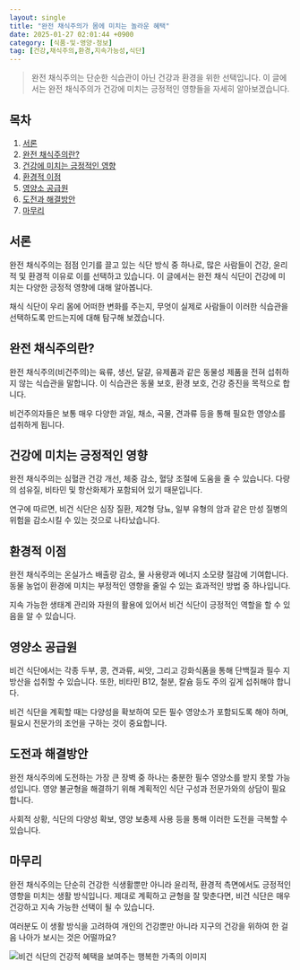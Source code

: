 ```yaml
---
layout: single
title: "완전 채식주의가 몸에 미치는 놀라운 혜택"
date: 2025-01-27 02:01:44 +0900
category: [식품-및-영양-정보]
tag: [건강,채식주의,환경,지속가능성,식단]
---
```

  
> 완전 채식주의는 단순한 식습관이 아닌 건강과 환경을 위한 선택입니다. 이 글에서는 완전 채식주의가 건강에 미치는 긍정적인 영향들을 자세히 알아보겠습니다.

## 목차
1. [서론](#서론)
2. [완전 채식주의란?](#완전-채식주의란)
3. [건강에 미치는 긍정적인 영향](#건강에-미치는-긍정적인-영향)
4. [환경적 이점](#환경적-이점)
5. [영양소 공급원](#영양소-공급원)
6. [도전과 해결방안](#도전과-해결방안)
7. [마무리](#마무리)

## 서론

완전 채식주의는 점점 인기를 끌고 있는 식단 방식 중 하나로, 많은 사람들이 건강, 윤리적 및 환경적 이유로 이를 선택하고 있습니다. 이 글에서는 완전 채식 식단이 건강에 미치는 다양한 긍정적 영향에 대해 알아봅니다.


채식 식단이 우리 몸에 어떠한 변화를 주는지, 무엇이 실제로 사람들이 이러한 식습관을 선택하도록 만드는지에 대해 탐구해 보겠습니다.



## 완전 채식주의란?

완전 채식주의(비건주의)는 육류, 생선, 달걀, 유제품과 같은 동물성 제품을 전혀 섭취하지 않는 식습관을 말합니다. 이 식습관은 동물 보호, 환경 보호, 건강 증진을 목적으로 합니다.


비건주의자들은 보통 매우 다양한 과일, 채소, 곡물, 견과류 등을 통해 필요한 영양소를 섭취하게 됩니다.



## 건강에 미치는 긍정적인 영향

완전 채식주의는 심혈관 건강 개선, 체중 감소, 혈당 조절에 도움을 줄 수 있습니다. 다량의 섬유질, 비타민 및 항산화제가 포함되어 있기 때문입니다.


연구에 따르면, 비건 식단은 심장 질환, 제2형 당뇨, 일부 유형의 암과 같은 만성 질병의 위험을 감소시킬 수 있는 것으로 나타났습니다.



## 환경적 이점

완전 채식주의는 온실가스 배출량 감소, 물 사용량과 에너지 소모량 절감에 기여합니다. 동물 농업이 환경에 미치는 부정적인 영향을 줄일 수 있는 효과적인 방법 중 하나입니다.


지속 가능한 생태계 관리와 자원의 활용에 있어서 비건 식단이 긍정적인 역할을 할 수 있음을 알 수 있습니다.



## 영양소 공급원

비건 식단에서는 각종 두부, 콩, 견과류, 씨앗, 그리고 강화식품을 통해 단백질과 필수 지방산을 섭취할 수 있습니다. 또한, 비타민 B12, 철분, 칼슘 등도 주의 깊게 섭취해야 합니다.


비건 식단을 계획할 때는 다양성을 확보하여 모든 필수 영양소가 포함되도록 해야 하며, 필요시 전문가의 조언을 구하는 것이 중요합니다.



## 도전과 해결방안

완전 채식주의에 도전하는 가장 큰 장벽 중 하나는 충분한 필수 영양소를 받지 못할 가능성입니다. 영양 불균형을 해결하기 위해 계획적인 식단 구성과 전문가와의 상담이 필요합니다.


사회적 상황, 식단의 다양성 확보, 영양 보충제 사용 등을 통해 이러한 도전을 극복할 수 있습니다.



## 마무리

완전 채식주의는 단순히 건강한 식생활뿐만 아니라 윤리적, 환경적 측면에서도 긍정적인 영향을 미치는 생활 방식입니다. 제대로 계획하고 균형을 잘 맞춘다면, 비건 식단은 매우 건강하고 지속 가능한 선택이 될 수 있습니다.


여러분도 이 생활 방식을 고려하여 개인의 건강뿐만 아니라 지구의 건강을 위하여 한 걸음 나아가 보시는 것은 어떨까요?


![비건 식단의 건강적 혜택을 보여주는 행복한 가족의 이미지](https://i.ibb.co/8s7y59c/BU.png)

